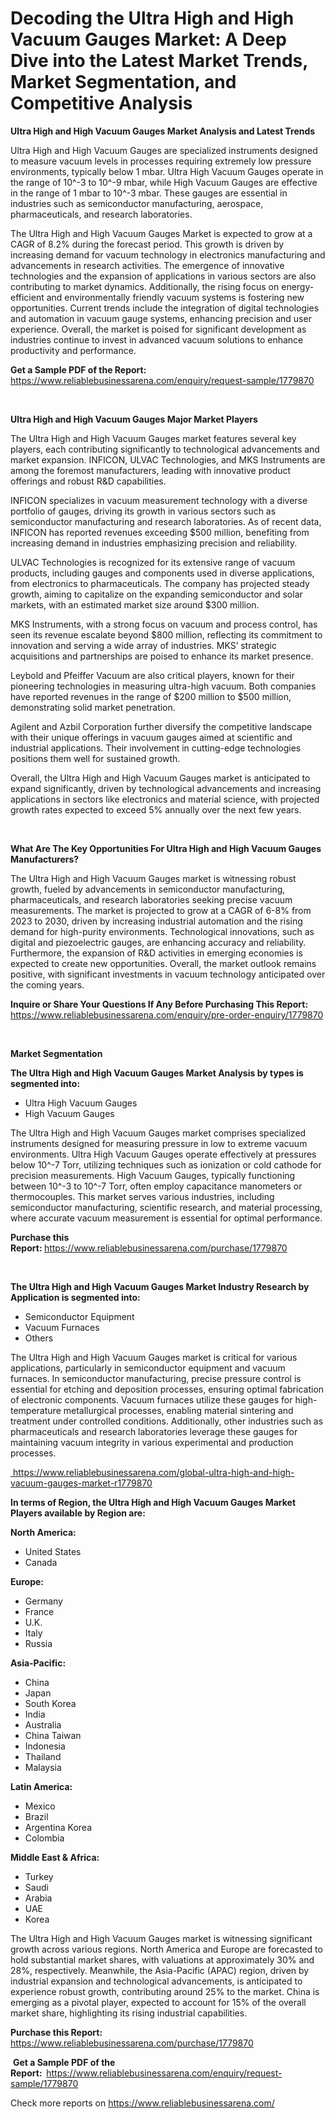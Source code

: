<p><h1>Decoding the Ultra High and High Vacuum Gauges Market: A Deep Dive into the Latest Market Trends, Market Segmentation, and Competitive Analysis</h1></p><p><strong>Ultra High and High Vacuum Gauges Market Analysis and Latest Trends</strong></p>
<p><p>Ultra High and High Vacuum Gauges are specialized instruments designed to measure vacuum levels in processes requiring extremely low pressure environments, typically below 1 mbar. Ultra High Vacuum Gauges operate in the range of 10^-3 to 10^-9 mbar, while High Vacuum Gauges are effective in the range of 1 mbar to 10^-3 mbar. These gauges are essential in industries such as semiconductor manufacturing, aerospace, pharmaceuticals, and research laboratories.</p><p>The Ultra High and High Vacuum Gauges Market is expected to grow at a CAGR of 8.2% during the forecast period. This growth is driven by increasing demand for vacuum technology in electronics manufacturing and advancements in research activities. The emergence of innovative technologies and the expansion of applications in various sectors are also contributing to market dynamics. Additionally, the rising focus on energy-efficient and environmentally friendly vacuum systems is fostering new opportunities. Current trends include the integration of digital technologies and automation in vacuum gauge systems, enhancing precision and user experience. Overall, the market is poised for significant development as industries continue to invest in advanced vacuum solutions to enhance productivity and performance.</p></p>
<p><strong>Get a Sample PDF of the Report:&nbsp;</strong> <a href="https://www.reliablebusinessarena.com/enquiry/request-sample/1779870?utm_campaign=3138&utm_medium=2&utm_source=Github&utm_content=ia&utm_term=25032025&utm_id=ultra-high-and-high-vacuum-gauges">https://www.reliablebusinessarena.com/enquiry/request-sample/1779870</a></p>
<p>&nbsp;</p>
<p><strong>Ultra High and High Vacuum Gauges Major Market Players</strong></p>
<p><p>The Ultra High and High Vacuum Gauges market features several key players, each contributing significantly to technological advancements and market expansion. INFICON, ULVAC Technologies, and MKS Instruments are among the foremost manufacturers, leading with innovative product offerings and robust R&D capabilities.</p><p>INFICON specializes in vacuum measurement technology with a diverse portfolio of gauges, driving its growth in various sectors such as semiconductor manufacturing and research laboratories. As of recent data, INFICON has reported revenues exceeding $500 million, benefiting from increasing demand in industries emphasizing precision and reliability.</p><p>ULVAC Technologies is recognized for its extensive range of vacuum products, including gauges and components used in diverse applications, from electronics to pharmaceuticals. The company has projected steady growth, aiming to capitalize on the expanding semiconductor and solar markets, with an estimated market size around $300 million.</p><p>MKS Instruments, with a strong focus on vacuum and process control, has seen its revenue escalate beyond $800 million, reflecting its commitment to innovation and serving a wide array of industries. MKS’ strategic acquisitions and partnerships are poised to enhance its market presence.</p><p>Leybold and Pfeiffer Vacuum are also critical players, known for their pioneering technologies in measuring ultra-high vacuum. Both companies have reported revenues in the range of $200 million to $500 million, demonstrating solid market penetration.</p><p>Agilent and Azbil Corporation further diversify the competitive landscape with their unique offerings in vacuum gauges aimed at scientific and industrial applications. Their involvement in cutting-edge technologies positions them well for sustained growth.</p><p>Overall, the Ultra High and High Vacuum Gauges market is anticipated to expand significantly, driven by technological advancements and increasing applications in sectors like electronics and material science, with projected growth rates expected to exceed 5% annually over the next few years.</p></p>
<p>&nbsp;</p>
<p><strong>What Are The Key Opportunities For Ultra High and High Vacuum Gauges Manufacturers?</strong></p>
<p><p>The Ultra High and High Vacuum Gauges market is witnessing robust growth, fueled by advancements in semiconductor manufacturing, pharmaceuticals, and research laboratories seeking precise vacuum measurements. The market is projected to grow at a CAGR of 6-8% from 2023 to 2030, driven by increasing industrial automation and the rising demand for high-purity environments. Technological innovations, such as digital and piezoelectric gauges, are enhancing accuracy and reliability. Furthermore, the expansion of R&D activities in emerging economies is expected to create new opportunities. Overall, the market outlook remains positive, with significant investments in vacuum technology anticipated over the coming years.</p></p>
<p><strong>Inquire or Share Your Questions If Any Before Purchasing This Report:</strong> <a href="https://www.reliablebusinessarena.com/enquiry/pre-order-enquiry/1779870?utm_campaign=3138&utm_medium=2&utm_source=Github&utm_content=ia&utm_term=25032025&utm_id=ultra-high-and-high-vacuum-gauges">https://www.reliablebusinessarena.com/enquiry/pre-order-enquiry/1779870</a></p>
<p>&nbsp;</p>
<p><strong>Market Segmentation</strong></p>
<p><strong>The Ultra High and High Vacuum Gauges Market Analysis by types is segmented into:</strong></p>
<p><ul><li>Ultra High Vacuum Gauges</li><li>High Vacuum Gauges</li></ul></p>
<p><p>The Ultra High and High Vacuum Gauges market comprises specialized instruments designed for measuring pressure in low to extreme vacuum environments. Ultra High Vacuum Gauges operate effectively at pressures below 10^-7 Torr, utilizing techniques such as ionization or cold cathode for precision measurements. High Vacuum Gauges, typically functioning between 10^-3 to 10^-7 Torr, often employ capacitance manometers or thermocouples. This market serves various industries, including semiconductor manufacturing, scientific research, and material processing, where accurate vacuum measurement is essential for optimal performance.</p></p>
<p><strong>Purchase this Report:&nbsp;</strong><a href="https://www.reliablebusinessarena.com/purchase/1779870?utm_campaign=3138&utm_medium=2&utm_source=Github&utm_content=ia&utm_term=25032025&utm_id=ultra-high-and-high-vacuum-gauges">https://www.reliablebusinessarena.com/purchase/1779870</a></p>
<p>&nbsp;</p>
<p><strong>The Ultra High and High Vacuum Gauges Market Industry Research by Application is segmented into:</strong></p>
<p><ul><li>Semiconductor Equipment</li><li>Vacuum Furnaces</li><li>Others</li></ul></p>
<p><p>The Ultra High and High Vacuum Gauges market is critical for various applications, particularly in semiconductor equipment and vacuum furnaces. In semiconductor manufacturing, precise pressure control is essential for etching and deposition processes, ensuring optimal fabrication of electronic components. Vacuum furnaces utilize these gauges for high-temperature metallurgical processes, enabling material sintering and treatment under controlled conditions. Additionally, other industries such as pharmaceuticals and research laboratories leverage these gauges for maintaining vacuum integrity in various experimental and production processes.</p></p>
<p><a href="https://www.reliablebusinessarena.com/global-ultra-high-and-high-vacuum-gauges-market-r1779870?utm_campaign=3138&utm_medium=2&utm_source=Github&utm_content=ia&utm_term=25032025&utm_id=ultra-high-and-high-vacuum-gauges">&nbsp;https://www.reliablebusinessarena.com/global-ultra-high-and-high-vacuum-gauges-market-r1779870</a></p>
<p><strong>In terms of Region, the Ultra High and High Vacuum Gauges Market Players available by Region are:</strong></p>
<p>
    <p> <strong> North America: </strong>
        <ul>
            <li>United States</li>
            <li>Canada</li>
        </ul>
        </p> 
    <p> <strong> Europe: </strong>
        <ul>
            <li>Germany</li>
            <li>France</li>
            <li>U.K.</li>
            <li>Italy</li>
            <li>Russia</li>
        </ul>
        </p> 
    <p> <strong> Asia-Pacific: </strong>
        <ul>
            <li>China</li>
            <li>Japan</li>
            <li>South Korea</li>
            <li>India</li>
            <li>Australia</li>
            <li>China Taiwan</li>
            <li>Indonesia</li>
            <li>Thailand</li>
            <li>Malaysia</li>
        </ul>
        </p> 
    <p> <strong> Latin America: </strong>
        <ul>
            <li>Mexico</li>
            <li>Brazil</li>
            <li>Argentina Korea</li>
            <li>Colombia</li>
        </ul>
        </p> 
    <p> <strong> Middle East & Africa: </strong>
        <ul>
            <li>Turkey</li>
            <li>Saudi</li>
            <li>Arabia</li>
            <li>UAE</li>
            <li>Korea</li>
        </ul>
    </p>
    </p>
<p><p>The Ultra High and High Vacuum Gauges market is witnessing significant growth across various regions. North America and Europe are forecasted to hold substantial market shares, with valuations at approximately 30% and 28%, respectively. Meanwhile, the Asia-Pacific (APAC) region, driven by industrial expansion and technological advancements, is anticipated to experience robust growth, contributing around 25% to the market. China is emerging as a pivotal player, expected to account for 15% of the overall market share, highlighting its rising industrial capabilities.</p></p>
<p><strong>Purchase this Report: </strong><a href="https://www.reliablebusinessarena.com/purchase/1779870?utm_campaign=3138&utm_medium=2&utm_source=Github&utm_content=ia&utm_term=25032025&utm_id=ultra-high-and-high-vacuum-gauges">https://www.reliablebusinessarena.com/purchase/1779870</a></p>
<p>&nbsp;<strong>Get a Sample PDF of the Report:&nbsp;&nbsp;</strong><a href="https://www.reliablebusinessarena.com/enquiry/request-sample/1779870?utm_campaign=3138&utm_medium=2&utm_source=Github&utm_content=ia&utm_term=25032025&utm_id=ultra-high-and-high-vacuum-gauges">https://www.reliablebusinessarena.com/enquiry/request-sample/1779870</a></p>
<p><strong></strong></p>
<p>Check more reports on <a href="https://www.reliablebusinessarena.com/?utm_campaign=3138&utm_medium=2&utm_source=Github&utm_content=ia&utm_term=25032025&utm_id=ultra-high-and-high-vacuum-gauges">https://www.reliablebusinessarena.com/</a></p>